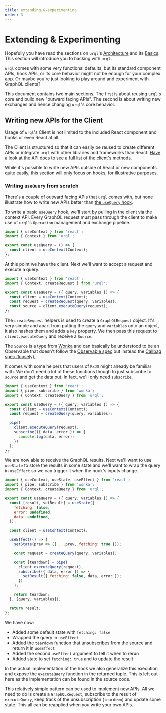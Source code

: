 ```yaml
---
title: extending-&-experimenting
order: 3
---
```


<a name="extending-&-experimenting"></a>

# Extending & Experimenting

Hopefully you have read the sections on `urql`'s [Architecture](https://formidable.com/open-source/urql/docs/architecture)
and its [Basics](https://formidable.com/open-source/urql/docs/basics). This section will introduce you to hacking
with `urql`.

`urql` comes with some very functional defaults, but its standard component APIs,
hook APIs, or its core behavior might not be enough for your complex app. Or
maybe you're just looking to play around and experiment with GraphQL clients?

This document contains two main sections. The first is about reusing `urql`'s
core and build new "outward facing APIs". The second is about writing new
exchanges and hence changing `urql`'s core behavior.

## Writing new APIs for the Client

Usage of `urql`'s Client is not limited to the included React component
and hooks or even React at all.

The Client is structured so that it can easily be reused to create different
APIs or integrate `urql` with other libraries and frameworks than React.
[Have a look at the API docs to see a full list of the client's methods.](https://formidable.com/open-source/urql/docs/api#client-class)

While it's possible to write new APIs outside of React or new components
quite easily, this section will only focus on hooks, for illustrative
purposes.

### Writing `useQuery` from scratch

There's a couple of outward facing APIs that `urql` comes with, but none
illustrate how to write new APIs better than
[the `useQuery` hook](https://github.com/FormidableLabs/urql/blob/master/src/hooks/useQuery.ts).

To write a basic `useQuery` hook, we'll start by pulling in the client via
the context API. Every GraphQL request must pass through the client to make
use of `urql`'s `Operation` management and exchange pipeline.

```js
import { useContext } from 'react';
import { Context } from 'urql';

export const useQuery = () => {
  const client = useContext(Context);
};
```

At this point we have the client. Next we'll want to accept a request
and execute a query.

```js
import { useContext } from 'react';
import { Context, createRequest } from 'urql';

export const useQuery = ({ query, variables }) => {
  const client = useContext(Context);
  const request = createRequest(query, variables);
  const source = client.executeQuery(request);
};
```

The `createRequest` helpers is used to create a `GraphQLRequest` object.
It's very simple and apart from putting the `query` and `variables` onto
an object, it also hashes them and adds a `key` property. We then pass this
request to `client.executeQuery` and receive a `Source`.

The `Source` is a type from [Wonka](https://github.com/kitten/wonka) and
can basically be understood to be an Observable that doesn't follow the
[Observable spec](https://github.com/tc39/proposal-observable) but
instead the [Callbag spec (loosely).](https://github.com/callbag/callbag)

It comes with some helpers that users of `RxJS` might already be
familiar with. We don't need a lot of these functions though
to just subscribe to `source` and get the data out. In fact,
we'll only need `subscribe`.

```js
import { useContext } from 'react';
import { pipe, subscribe } from 'wonka';
import { Context, createQuery } from 'urql';

export const useQuery = ({ query, variables }) => {
  const client = useContext(Context);
  const request = createQuery(query, variables);

  pipe(
    client.executeQuery(request),
    subscribe(({ data, error }) => {
      console.log(data, error);
    })
  );
};
```

We are now able to receive the GraphQL results. Next we'll want to
use `useState` to store the results in some state and we'll want
to wrap the query in `useEffect` so we can trigger it when
the hook's inputs change.

```js
import { useContext, useState, useEffect } from 'react';
import { pipe, subscribe } from 'wonka';
import { Context, createQuery } from 'urql';

export const useQuery = ({ query, variables }) => {
  const [result, setResult] = useState({
    fetching: false,
    error: undefined,
    data: undefined,
  });

  const client = useContext(Context);

  useEffect(() => {
    setState(prev => ({ ...prev, fetching: true }));

    const request = createQuery(query, variables);

    const [teardown] = pipe(
      client.executeQuery(request),
      subscribe(({ data, error }) => {
        setResult({ fetching: false, data, error });
      })
    );

    return teardown;
  }, [query, variables]);

  return result;
};
```

We have now:

- Added some default state with `fetching: false`
- Wrapped the query in `useEffect`
- Added the `teardown` function that unsubscribes from the source and return it
  in `useEffect`
- Added the second `useEffect` argument to tell it when to rerun
- Added state to set `fetching: true` and to update the result

In the actual implementation of the hook we also generalize this
execution and expose the `executeQuery` function in the returned tuple.
This is left out here as the implementation can be found in the source code.

This relatively simple pattern can be used to implement
new APIs. All we need to do is create a `GraphQLRequest`,
subscribe to the result of `executeQuery`, keep track
of the unsubscription (`teardown`) and update
some state. This all can be reapplied when you write your
own APIs.
